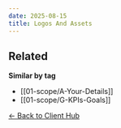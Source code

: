 ```yaml
---
date: 2025-08-15
title: Logos And Assets
---
```


<!-- RELATED:START -->

## Related
**Similar by tag**
- [[01-scope/A-Your-Details]]
- [[01-scope/G-KPIs-Goals]]

<!-- RELATED:END -->



[← Back to Client Hub](https://www.builtbyrays.com/Client-Vault/portal)